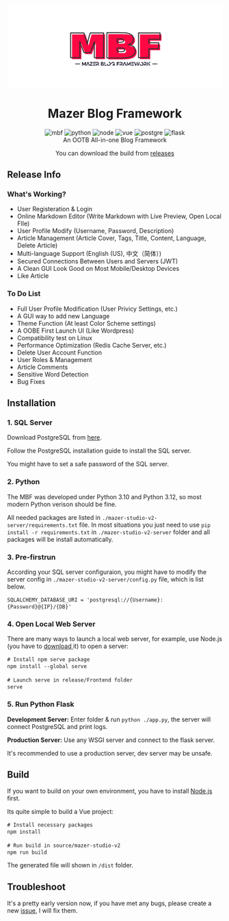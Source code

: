 <div align="center">

![Logo](./src/logo.svg)

# Mazer Blog Framework

<img src="https://img.shields.io/badge/Latest-1.9.6-red.svg" alt="mbf">
<img src="https://img.shields.io/badge/Python-3.9+-blue.svg" alt="python">
<img src="https://img.shields.io/badge/Node.js-v20+-rgb(67,141,64).svg" alt="node">
<img src="https://img.shields.io/badge/Vue.js-v3-rgb(53,73,94).svg" alt="vue">
<img src="https://img.shields.io/badge/PostgreSQL-16-rgb(51,103,145).svg" alt="postgre">
<img src="https://img.shields.io/badge/Flask-v3-rgb(58,169,191).svg" alt="flask">

<br>
An OOTB All-in-one Blog Framework
<br>

You can download the build from [releases](https://github.com/Tyuwwe/Mazer-Blog-Framework/releases)

</div>

## Release Info

### What's Working?

* User Registeration & Login
* Online Markdown Editor (Write Markdown with Live Preview, Open Local FIle)
* User Profile Modify (Username, Password, Description)
* Article Management (Article Cover, Tags, Title, Content, Language, Delete Article)
* Multi-language Support (English (US), 中文（简体）)
* Secured Connections Between Users and Servers (JWT)
* A Clean GUI Look Good on Most Mobile/Desktop Devices
* Like Article

### To Do List

* Full User Profile Modification (User Privicy Settings, etc.)
* A GUI way to add new Language
* Theme Function (At least Color Scheme settings)
* A OOBE First Launch UI (Like Wordpress)
* Compatibility test on Linux
* Performance Optimization (Redis Cache Server, etc.)
* Delete User Account Function
* User Roles & Management
* Article Comments
* Sensitive Word Detection
* Bug Fixes

## Installation

### 1. SQL Server

Download PostgreSQL from [here](https://www.postgresql.org/download/).

Follow the PostgreSQL installation guide to install the SQL server.

You might have to set a safe password of the SQL server.

### 2. Python

The MBF was developed under Python 3.10 and Python 3.12, so most modern Python verison should be fine.

All needed packages are listed in `./mazer-studio-v2-server/requirements.txt` file. In most situations you just need to use `pip install -r requirements.txt` in `./mazer-studio-v2-server` folder and all packages will be install automatically.

### 3. Pre-firstrun

According your SQL server configuraion, you might have to modify the server config in `./mazer-studio-v2-server/config.py` file, which is list below.

```
SQLALCHEMY_DATABASE_URI = 'postgresql://{Username}:{Password}@{IP}/{DB}'
```

### 4. Open Local Web Server

There are many ways to launch a local web server, for example, use Node.js (you have to [download ](https://nodejs.org/)it) to open a server:

```shell
# Install npm serve package
npm install --global serve

# Launch serve in release/Frontend folder
serve
```

### 5. Run Python Flask

**Development Server:** Enter folder & run `python ./app.py`, the server will connect PostgreSQL and print logs.

**Production Server:** Use any WSGI server and connect to the flask server.

It's recommended to use a production server, dev server may be unsafe.

## Build

If you want to build on your own environment, you have to install [Node.js](https://nodejs.org/) first.

Its quite simple to build a Vue project:

```shell
# Install necessary packages
npm install

# Run build in source/mazer-studio-v2
npm run build
```

The generated file will shown in `/dist` folder.

## Troubleshoot

It's a pretty early version now, if you have met any bugs, please create a new [issue](https://github.com/Tyuwwe/Mazer-Blog-Framework/issues), I will fix them.
